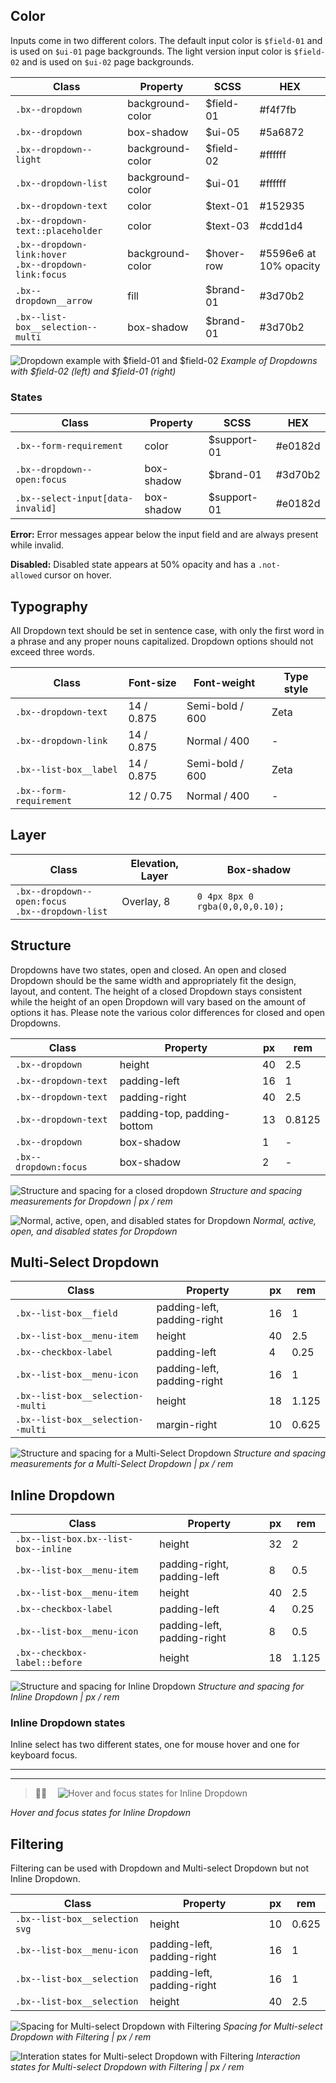 ## Color

Inputs come in two different colors. The default input color is `$field-01` and is used on `$ui-01` page backgrounds. The light version input color is `$field-02` and is used on `$ui-02` page backgrounds.

| Class                                                      | Property        | SCSS      | HEX       |
|------------------------------------------------------------|-----------------|-----------|-----------|
| `.bx--dropdown`                                            | background-color| $field-01 | #f4f7fb   |
| `.bx--dropdown`                                            | box-shadow      | $ui-05    | #5a6872   |
| `.bx--dropdown--light`                                     | background-color| $field-02 | #ffffff   |
| `.bx--dropdown-list`                                       | background-color| $ui-01    | #ffffff   |
| `.bx--dropdown-text`                                       | color           | $text-01  | #152935   |
| `.bx--dropdown-text::placeholder`                          | color           | $text-03  | #cdd1d4   |
| `.bx--dropdown-link:hover` </br> `.bx--dropdown-link:focus`| background-color| $hover-row| #5596e6 at 10% opacity   |
| `.bx--dropdown__arrow`                                     | fill            | $brand-01 | #3d70b2   |
| `.bx--list-box__selection--multi`                          | box-shadow      | $brand-01 | #3d70b2   |



![Dropdown example with $field-01 and $field-02](images/dropdown-style-9.png)
_Example of Dropdowns with $field-02 (left) and $field-01 (right)_



### States

| Class                                       | Property        | SCSS       | HEX       |
|---------------------------------------------|-----------------|------------|-----------|
| `.bx--form-requirement`                     | color           | $support-01| #e0182d   |
| `.bx--dropdown--open:focus`                 | box-shadow      | $brand-01  | #3d70b2   |
| `.bx--select-input[data-invalid]`           | box-shadow      | $support-01| #e0182d   |


**Error:** Error messages appear below the input field and are always present while invalid.

**Disabled:** Disabled state appears at 50% opacity and has a `.not-allowed` cursor on hover.

## Typography
All Dropdown text should be set in sentence case, with only the first word in a phrase and any proper nouns capitalized. Dropdown options should not exceed three words.

| Class                   | Font-size  | Font-weight       | Type style |
|-------------------------|------------|-------------------|------------|
| `.bx--dropdown-text`    | 14 / 0.875 | Semi-bold / 600   | Zeta       |
| `.bx--dropdown-link`    | 14 / 0.875 | Normal / 400      | -          |
| `.bx--list-box__label`  | 14 / 0.875 | Semi-bold / 600   | Zeta       |
| `.bx--form-requirement` | 12 / 0.75  | Normal / 400      | -          |


## Layer
| Class                                                  | Elevation, Layer | Box-shadow                     |
|--------------------------------------------------------|------------------|--------------------------------|
| `.bx--dropdown--open:focus` </br> `.bx--dropdown-list` | Overlay, 8       | `0 4px 8px 0 rgba(0,0,0,0.10);`|


## Structure
Dropdowns have two states, open and closed. An open and closed Dropdown should be the same width and appropriately fit the design, layout, and content. The height of a closed Dropdown stays consistent while the height of an open Dropdown will vary based on the amount of options it has. Please note the various color differences for closed and open Dropdowns.

| Class                | Property                    | px | rem    |
|----------------------|-----------------------------|----|--------|
| `.bx--dropdown`      | height                      | 40 | 2.5    |
| `.bx--dropdown-text` | padding-left                | 16 | 1      |
| `.bx--dropdown-text` | padding-right               | 40 | 2.5    |
| `.bx--dropdown-text` | padding-top, padding-bottom | 13 | 0.8125 |
| `.bx--dropdown`      | box-shadow                  | 1  | -      |
| `.bx--dropdown:focus`| box-shadow                  | 2  | -      |

![Structure and spacing for a closed dropdown](images/dropdown-style-2.png)
_Structure and spacing measurements for Dropdown | px / rem_


![Normal, active, open, and disabled states for Dropdown](images/dropdown-style-1.png)
_Normal, active, open, and disabled states for Dropdown_

## Multi-Select Dropdown

| Class                           | Property                    | px | rem   |
|---------------------------------|-----------------------------|----|-------|
|`.bx--list-box__field`           | padding-left, padding-right | 16 | 1     |
|`.bx--list-box__menu-item`       | height                      | 40 | 2.5   |
|`.bx--checkbox-label`            | padding-left                | 4  | 0.25  |
|`.bx--list-box__menu-icon`       | padding-left, padding-right | 16 | 1     |
|`.bx--list-box__selection--multi`| height                      | 18 | 1.125 |
|`.bx--list-box__selection--multi`| margin-right                | 10 | 0.625 |



![Structure and spacing for a Multi-Select Dropdown](images/dropdown-style-3.png)
_Structure and spacing measurements for a Multi-Select Dropdown | px / rem_

<!--![Hover and focus states for a Multi-Select Dropdown](images/dropdown-style-4.png)
_Hover and focus zstates for a Multi-Select Dropdown_-->



## Inline Dropdown

| Class                               | Property                   | px | rem   |
|-------------------------------------|----------------------------|----|-------|
| `.bx--list-box.bx--list-box--inline`| height                     | 32 | 2     |
| `.bx--list-box__menu-item`          | padding-right, padding-left| 8  | 0.5   |
| `.bx--list-box__menu-item`          | height                     | 40 | 2.5   |
| `.bx--checkbox-label`               | padding-left               | 4  | 0.25  |     
| `.bx--list-box__menu-icon`          | padding-left, padding-right| 8  | 0.5   |
| `.bx--checkbox-label::before`       | height                     | 18 | 1.125 |




![Structure and spacing for Inline Dropdown](images/dropdown-style-5.png)
_Structure and spacing for Inline Dropdown | px / rem_


### Inline Dropdown states
Inline select has two different states, one for mouse hover and one for keyboard focus.

---
***
> 
![Hover and focus states for Inline Dropdown](images/dropdown-style-6.png)

_Hover and focus states for Inline Dropdown_

## Filtering
Filtering can be used with Dropdown and Multi-select Dropdown but not Inline Dropdown.

| Class                        | Property                    | px | rem   |
|------------------------------|-----------------------------|----|-------|
|`.bx--list-box__selection svg`| height                      | 10 | 0.625 |
|`.bx--list-box__menu-icon`    | padding-left, padding-right | 16 | 1     |
|`.bx--list-box__selection`    | padding-left, padding-right | 16 | 1     |
|`.bx--list-box__selection`    | height                      | 40 | 2.5   |


![Spacing for Multi-select Dropdown with Filtering](images/dropdown-style-7.png)
_Spacing for Multi-select Dropdown with Filtering | px / rem_

![Interation states for Multi-select Dropdown with Filtering](images/dropdown-style-8.png)
_Interaction states for Multi-select Dropdown with Filtering | px / rem_
